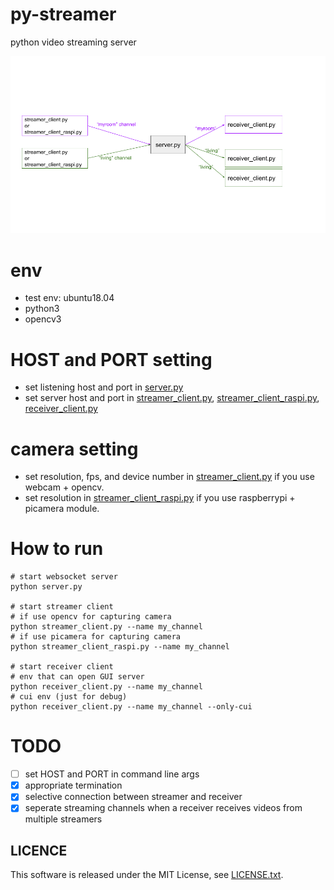 # py-streamer
python video streaming server

![streamer-server-receiver](https://github.com/reouno/py-streamer/blob/master/data/streamer-server-receiver.png)

# env

- test env: ubuntu18.04
- python3
- opencv3

# HOST and PORT setting

- set listening host and port in [server.py](https://github.com/reouno/py-streamer/blob/master/server.py)
- set server host and port in [streamer_client.py](https://github.com/reouno/py-streamer/blob/master/streamer_client.py), [streamer_client_raspi.py](https://github.com/reouno/py-streamer/blob/master/streamer_client_raspi.py), [receiver_client.py](https://github.com/reouno/py-streamer/blob/master/receiver_client.py)

# camera setting

- set resolution, fps, and device number in [streamer_client.py](https://github.com/reouno/py-streamer/blob/master/streamer_client.py) if you use webcam + opencv.
- set resolution in [streamer_client_raspi.py](https://github.com/reouno/py-streamer/blob/master/streamer_client_raspi.py) if you use raspberrypi + picamera module.

# How to run

```
# start websocket server
python server.py

# start streamer client
# if use opencv for capturing camera
python streamer_client.py --name my_channel
# if use picamera for capturing camera
python streamer_client_raspi.py --name my_channel

# start receiver client
# env that can open GUI server
python receiver_client.py --name my_channel
# cui env (just for debug)
python receiver_client.py --name my_channel --only-cui
```

# TODO
- [ ] set HOST and PORT in command line args
- [x] appropriate termination
- [x] selective connection between streamer and receiver
- [x] seperate streaming channels when a receiver receives videos from multiple streamers

## LICENCE

This software is released under the MIT License, see [LICENSE.txt](https://github.com/reouno/py-streamer/blob/master/LICENSE.txt).
